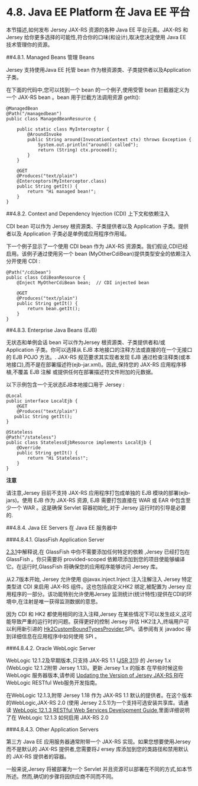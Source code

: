 4.8. Java EE Platform 在 Java EE 平台
========================

本节描述,如何发布 Jersey JAX-RS 资源的各种 Java EE 平台元素。JAX-RS 和 Jersey 给你更多选择的可能性,符合你的口味(和设计),取决您决定使用 Java EE 技术管理你的资源。

##4.8.1. Managed Beans 管理 Beans

Jersey 支持使用Java EE 托管 bean 作为根资源类、子类提供者以及Application 子类。

在下面的代码中,您可以找到一个 bean 的一个例子,使用受管 bean 拦截器定义为一个 JAX-RS bean 。bean 用于拦截方法调用资源 getIt():

	@ManagedBean
	@Path("/managedbean")
	public class ManagedBeanResource {
	 
	    public static class MyInterceptor {
	        @AroundInvoke
	        public String around(InvocationContext ctx) throws Exception {
	            System.out.println("around() called");
	            return (String) ctx.proceed();
	        }
	    }
	 
	    @GET
	    @Produces("text/plain")
	    @Interceptors(MyInterceptor.class)
	    public String getIt() {
	        return "Hi managed bean!";
	    }
	}

##4.8.2. Context and Dependency Injection (CDI) 上下文和依赖注入

CDI bean 可以作为 Jersey 根资源类、子类提供者以及 Application 子类。提供者以及 Application 子类必是单例或应用程序作用域。

下一个例子显示了一个使用 CDI bean 作为 JAX-RS 资源类。我们假设,CDI已经启用。该例子通过使用另一个 bean (MyOtherCdiBean)提供类型安全的依赖注入分开使用 CDI :

	@Path("/cdibean")
	public class CdiBeanResource {
	    @Inject MyOtherCdiBean bean;  // CDI injected bean
	 
	    @GET
	    @Produces("text/plain")
	    public String getIt() {
	        return bean.getIt();
	    }
	}

##4.8.3. Enterprise Java Beans (EJB)

无状态和单例会话 bean 可以作为Jersey 根资源类、子类提供者和/或Application 子类。你可以选择从 EJB 本地接口的注释方法或直接的在一个无接口的 EJB POJO 方法。. JAX-RS 规范要求其实现者发现 EJB 通过检查注释类(或本地接口),而不是在部署描述符(ejb-jar.xml)。因此,保持您的  JAX-RS 应用程序移植,不覆盖 EJB 注解 或提供任何在部署描述符文件附加的元数据。

以下示例包含一个无状态EJB本地接口用于 Jersey :

	@Local
	public interface LocalEjb {
	    @GET
	    @Produces("text/plain")
	   public String getIt();
	}
	 
	@Stateless
	@Path("/stateless")
	public class StatelessEjbResource implements LocalEjb {
	    @Override
	    public String getIt() {
	        return "Hi Stateless!";
	    }
	}

**注意**

请注意,Jersey 目前不支持 JAX-RS 应用程序打包成单独的 EJB 模块的部署(ejb-jars)。使用 EJB 作为 JAX-RS 资源, EJB 需要打包直接在 WAR 或 EAR 中包含至少一个 WAR 。这是确保 Servlet 容器初始化,对于 Jersey 运行时的引导是必要的.

##4.8.4. Java EE Servers 在 Java EE 服务器中

###4.8.4.1. GlassFish Application Server

[2.3.1](https://jersey.java.net/documentation/latest/user-guide.html#servlet-app-glassfish)中解释说,在 GlassFish 中你不需要添加任何特定的依赖 ,Jersey 已经打包在 GlassFish 。你只需要将 provided-scoped 依赖项添加到您的项目使能够编译它。在运行时,GlassFish 将确保您的应用程序能够访问 Jersey 库。

从2.7版本开始, Jersey 允许使用  @javax.inject.Inject 注入注解注入 Jersey 特定类型进 CDI 来启用 JAX-RS 组件。这也包括自定义HK2 绑定,被配置为 Jersey 应用程序的一部分。该功能特别允许使用Jersey 监测统计(统计特性)提供在CDI的环境中,在注射是唯一获得监测数据的意思。

因为 CDI 和 HK2 都使用相同的注入注释,Jersey 在某些情况下可以发生歧义,这可能导致严重的运行时的问题。获得更好的控制 Jersey 评估 HK2注入,终端用户可以利用新引进的 [Hk2CustomBoundTypesProvider](https://jersey.java.net/apidocs/2.16/jersey/org/glassfish/jersey/gf/cdi/spi/Hk2CustomBoundTypesProvider.html),SPI。请参阅有关 javadoc 得到详细信息在应用程序中如何使用 SPI 。

###4.8.4.2. Oracle WebLogic Server

WebLogic 12.1.2及早期版本,只支持 JAX-RS 1.1 ([JSR 311](http://jcp.org/en/jsr/detail?id=311)) 的 Jersey 1.x (WebLogic 12.1.2附带 Jersey 1.13)。更新  Jersey 1.x 的版本 在早些时候这些 WebLogic 服务器版本,请参阅 [Updating the Version of Jersey JAX-RS RI](http://docs.oracle.com/middleware/1212/wls/RESTF/version-restful-service.htm)在WebLogic RESTful Web服务开发指南。

在WebLogic 12.1.3,附带 Jersey 1.18 作为  JAX-RS 1.1 默认的提供者。在这个版本的WebLogic,JAX-RS 2.0 (使用 Jersey 2.5.1)为一个支持可选安装共享库。请通读 [WebLogic 12.1.3 RESTful Web Services Development Guide](http://docs.oracle.com/middleware/1213/wls/RESTF/use-jersey20-ri.htm#RESTF290),里面详细说明了在 WebLogic 12.1.3 如何启用 JAX-RS 2.0  

###4.8.4.3. Other Application Servers

第三方 Java EE 应用服务器通常附带一个 JAX-RS 实现。如果您想要使用Jersey 而不是默认的 JAX-RS 提供者,您需要将J ersey 库添加到您的类路径和禁用默认的 JAX-RS 提供者的容器。

一般来说,Jersey 将被部署为一个 Servlet 并且资源可以部署在不同的方式,如本节所述。然而,确切的步骤将因供应商不同而不同。
